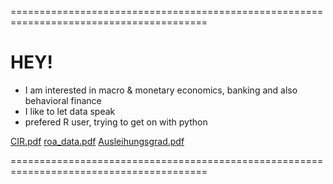 ========================================================================================
# HEY! 

- I am interested in macro & monetary economics, banking and also behavioral finance
- I like to let data speak
- prefered R user, trying to get on with python

[CIR.pdf](https://github.com/maiermartin/maiermartin/files/5691827/CIR.pdf)
[roa_data.pdf](https://github.com/maiermartin/maiermartin/files/5691828/roa_data.pdf)
[Ausleihungsgrad.pdf](https://github.com/maiermartin/maiermartin/files/5691829/Ausleihungsgrad.pdf)

========================================================================================
